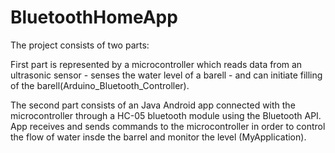 # BluetoothHomeApp

The project consists of two parts:

First part is represented by a microcontroller which reads data from an ultrasonic sensor - senses the water level of a barell - and can initiate filling of the barell(Arduino_Bluetooth_Controller).

The second part consists of an Java Android app connected with the microcontroller through a HC-05 bluetooth module using the Bluetooth API. App receives and sends commands to the microcontroller in order to control the flow of water insde the barrel and monitor the level (MyApplication).
